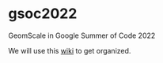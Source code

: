 # gsoc2022
GeomScale in Google Summer of Code 2022

We will use this [wiki](https://github.com/GeomScale/gsoc2022/wiki) to get organized.
